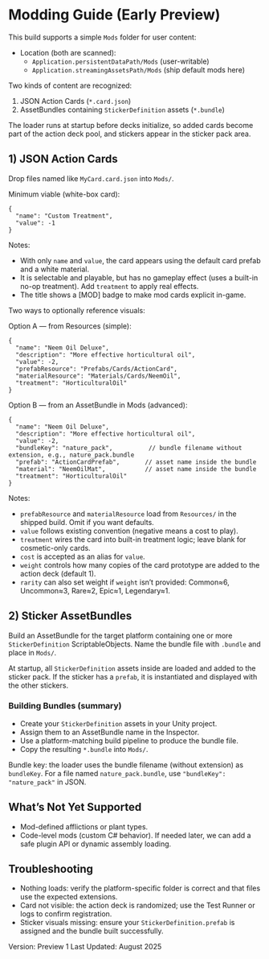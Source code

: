 # Modding Guide (Early Preview)

This build supports a simple `Mods` folder for user content:

- Location (both are scanned):
  - `Application.persistentDataPath/Mods` (user-writable)
  - `Application.streamingAssetsPath/Mods` (ship default mods here)

Two kinds of content are recognized:

1) JSON Action Cards (`*.card.json`)
2) AssetBundles containing `StickerDefinition` assets (`*.bundle`)

The loader runs at startup before decks initialize, so added cards become part of the action deck pool, and stickers appear in the sticker pack area.

## 1) JSON Action Cards

Drop files named like `MyCard.card.json` into `Mods/`.

Minimum viable (white-box card):
```
{
  "name": "Custom Treatment",
  "value": -1
}
```

Notes:
- With only `name` and `value`, the card appears using the default card prefab and a white material.
- It is selectable and playable, but has no gameplay effect (uses a built-in no-op treatment). Add `treatment` to apply real effects.
- The title shows a [MOD] badge to make mod cards explicit in-game.

Two ways to optionally reference visuals:

Option A — from Resources (simple):
```
{
  "name": "Neem Oil Deluxe",
  "description": "More effective horticultural oil",
  "value": -2,
  "prefabResource": "Prefabs/Cards/ActionCard",
  "materialResource": "Materials/Cards/NeemOil",
  "treatment": "HorticulturalOil"
}
```

Option B — from an AssetBundle in Mods (advanced):
```
{
  "name": "Neem Oil Deluxe",
  "description": "More effective horticultural oil",
  "value": -2,
  "bundleKey": "nature_pack",          // bundle filename without extension, e.g., nature_pack.bundle
  "prefab": "ActionCardPrefab",       // asset name inside the bundle
  "material": "NeemOilMat",           // asset name inside the bundle
  "treatment": "HorticulturalOil"
}
```

Notes:
- `prefabResource` and `materialResource` load from `Resources/` in the shipped build. Omit if you want defaults.
- `value` follows existing convention (negative means a cost to play).
- `treatment` wires the card into built-in treatment logic; leave blank for cosmetic-only cards.
- `cost` is accepted as an alias for `value`.
- `weight` controls how many copies of the card prototype are added to the action deck (default 1).
- `rarity` can also set weight if `weight` isn’t provided: Common≈6, Uncommon≈3, Rare≈2, Epic≈1, Legendary≈1.

## 2) Sticker AssetBundles

Build an AssetBundle for the target platform containing one or more `StickerDefinition` ScriptableObjects.
Name the bundle file with `.bundle` and place in `Mods/`.

At startup, all `StickerDefinition` assets inside are loaded and added to the sticker pack. If the sticker has a `prefab`, it is instantiated and displayed with the other stickers.

### Building Bundles (summary)
- Create your `StickerDefinition` assets in your Unity project.
- Assign them to an AssetBundle name in the Inspector.
- Use a platform-matching build pipeline to produce the bundle file.
- Copy the resulting `*.bundle` into `Mods/`.

Bundle key: the loader uses the bundle filename (without extension) as `bundleKey`. For a file named `nature_pack.bundle`, use `"bundleKey": "nature_pack"` in JSON.

## What’s Not Yet Supported
- Mod-defined afflictions or plant types.
- Code-level mods (custom C# behavior). If needed later, we can add a safe plugin API or dynamic assembly loading.

## Troubleshooting
- Nothing loads: verify the platform-specific folder is correct and that files use the expected extensions.
- Card not visible: the action deck is randomized; use the Test Runner or logs to confirm registration.
- Sticker visuals missing: ensure your `StickerDefinition.prefab` is assigned and the bundle built successfully.

Version: Preview 1
Last Updated: August 2025

